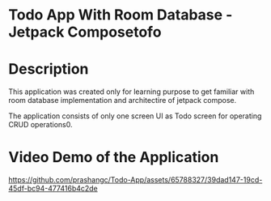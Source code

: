 # Todo App With Room Database - Jetpack Composetofo

# Description

This application was created only for learning purpose to get familiar with room database implementation and architectire of jetpack compose.

The application consists of only one screen UI as Todo screen for operating CRUD operations0.

# Video Demo of the Application

https://github.com/prashangc/Todo-App/assets/65788327/39dad147-19cd-45df-bc94-477416b4c2de


